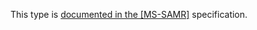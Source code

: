 This type is [documented in the [MS-SAMR]](https://learn.microsoft.com/en-us/openspecs/windows_protocols/ms-samr/112ecc94-1cbe-41cd-b669-377402c20786) specification.
